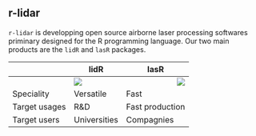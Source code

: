## r-lidar

`r-lidar` is developping open source airborne laser processing softwares priminary designed for the R programming language. Our two main products are the `lidR` and `lasR` packages.

| | lidR | lasR |
|-------|----------|----------|
| | <img src="https://raw.githubusercontent.com/r-lidar/lidR/master/man/figures/logo200x231.png"/>  | <img src="https://raw.githubusercontent.com/r-lidar/lasR/main/man/figures/logo200x231.png" align="right"/>  |
| Speciality | Versatile   | Fast |
| Target usages | R&D | Fast production |
| Target users | Universities | Compagnies |
